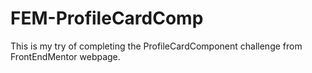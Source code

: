 # FEM-ProfileCardComp
This is my try of completing the ProfileCardComponent challenge from FrontEndMentor webpage.
